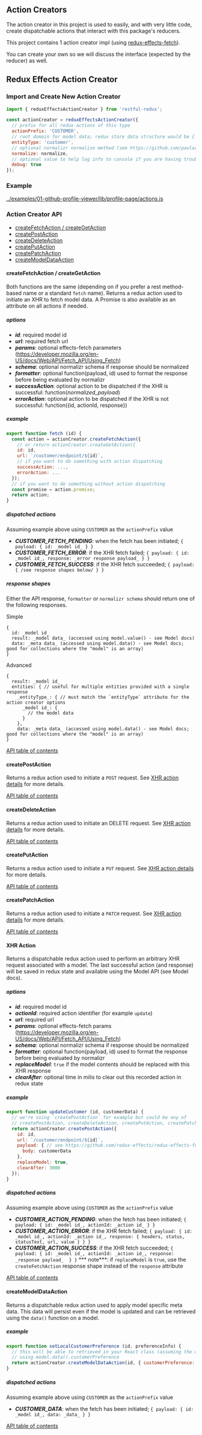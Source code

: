Action Creators
---------------
The action creator in this project is used to easily, and with very little code, create dispatchable actions that interact with this package's reducers.

This project contains 1 action creator impl (using [redux-effects-fetch](https://github.com/redux-effects/redux-effects-fetch)).

You can create your own so we will discuss the interface (expected by the reducer) as well.

## Redux Effects Action Creator
### Import and Create New Action Creator
```javascript
import { reduxEffectsActionCreator } from 'restful-redux';

const actionCreator = reduxEffectsActionCreator({
  // prefix for all redux actions of this type
  actionPrefix: 'CUSTOMER',
  // root domain for model data; redux store data structure would be { entities: { customer: { _id_: {_model_data} } } }
  entityType: 'customer',
  // optional normalizr normalize method (see https://github.com/paularmstrong/normalizr;  `import { normalize } from 'normalizr';`)
  normalize: normalize,
  // optional value to help log info to console if you are having trouble getting things working
  debug: true
});
```
### Example
[../examples/01-github-profile-viewer/lib/profile-page/actions.js](../examples/01-github-profile-viewer/lib/profile-page/actions.js)

### Action Creator API
* [createFetchAction / createGetAction](#createfetchaction--creategetaction)
* [createPostAction](#createpostaction)
* [createDeleteAction](#createdeleteaction)
* [createPutAction](#createputaction)
* [createPatchAction](#createpatchaction)
* [createModelDataAction](#createmodeldataaction)

#### createFetchAction / createGetAction
Both functions are the same (depending on if you prefer a rest method-based name or a standard `fetch` name).  Returns a redux action used to initiate an XHR to fetch model data.  A Promise is also available as an attribute
on all actions if needed.

##### options
* ***id***: required model id
* ***url***: required fetch url
* ***params***: optional effects-fetch parameters (https://developer.mozilla.org/en-US/docs/Web/API/Fetch_API/Using_Fetch)
* ***schema***: optional normalizr schema if response should be normalized
* ***formatter***: optional function(payload, id) used to format the response before being evaluated by normalizr
* ***successAction***: optional action to be dispatched if the XHR is successful: function(_normalized_payload_)
* ***errorAction***: optional action to be dispatched if the XHR is not successful: function({id, actionId, response})

##### example
```javascript
export function fetch (id) {
  const action = actionCreator.createFetchAction({
    // or return actionCreator.createGetAction({
    id: id,
    url: `/customer/endpoint/${id}`,
    // if you want to do something with action dispatching
    successAction: ...,
    errorAction: ...
  });
  // if you want to do something without action dispatching
  const promise = action.promise;
  return action;
}
```

##### dispatched actions
Assuming example above using `CUSTOMER` as the `actionPrefix` value
* ***CUSTOMER_FETCH_PENDING***: when the fetch has been initiated; ```{ payload: { id: _model id_ } }```
* ***CUSTOMER_FETCH_ERROR***: if the XHR fetch failed; ```{ payload: { id: _model id_, response: _error response payload_ } }```
* ***CUSTOMER_FETCH_SUCCESS***: if the XHR fetch succeeded; ```{ payload: { /see response shapes below/ } }```

##### response shapes
Either the API response, `formatter` or `normalizr schema` should return one of the following responses.

Simple
```
{
  id: _model id_
  result: _model data_ (accessed using model.value() - see Model docs)
  data: _meta data_ (accessed using model.data() - see Model docs; good for collections where the "model" is an array)
}
```
Advanced
```
{
  result: _model id_
  entities: { // useful for multiple entities provided with a single response
    _entityType_: { // must match the `entityType` attribute for the action creator options
      _model id_: {
        // the model data
      }
    },
    data: _meta data_ (accessed using model.data() - see Model docs; good for collections where the "model" is an array)
}
```
[API table of contents](#action-creator-api)


#### createPostAction
Returns a redux action used to initiate a `POST` request.  See [XHR action details](#xhr-action) for more details.

[API table of contents](#action-creator-api)


#### createDeleteAction
Returns a redux action used to initiate an DELETE request.  See [XHR action details](#xhr-action) for more details.

[API table of contents](#action-creator-api)


#### createPutAction
Returns a redux action used to initiate a `PUT` request.  See [XHR action details](#xhr-action) for more details.

[API table of contents](#action-creator-api)


#### createPatchAction
Returns a redux action used to initiate a `PATCH` request.  See [XHR action details](#xhr-action) for more details.

[API table of contents](#action-creator-api)


#### XHR Action
Returns a dispatchable redux action used to perform an arbitrary XHR request associated with a model.  The last successful action (and response) will be saved in redux state and available using the Model API (see Model docs).

##### options
* ***id***: required model id
* ***actionId***: required action identifier (for example `update`)
* ***url***: required url
* ***params***: optional effects-fetch params (https://developer.mozilla.org/en-US/docs/Web/API/Fetch_API/Using_Fetch)
* ***schema***: optional normalizr schema if response should be normalized
* ***formatter***: optional function(payload, id) used to format the response before being evaluated by normalizr
* ***replaceModel***: `true` if the model contents should be replaced with this XHR response
* ***clearAfter***: optional time in milis to clear out this recorded action in redux state

##### example
```javascript
export function updateCustomer (id, customerData) {
  // we're using `createPostAction` for example but could be any of
  // createPostAction, createDeleteAction, createPutAction, createPatchAction
  return actionCreator.createPostAction({
    id: id,
    url: `/customer/endpoint/${id}`,
    payload: { // see https://github.com/redux-effects/redux-effects-fetch#actions
      body: customerData
    },
    replaceModel: true,
    clearAfter: 3000
  });
}
```

##### dispatched actions
Assuming example above using `CUSTOMER` as the `actionPrefix` value
* ***CUSTOMER_ACTION_PENDING***: when the fetch has been initiated; ```{ payload: { id: _model id_, actionId: _action id_ } }```
* ***CUSTOMER_ACTION_ERROR***: if the XHR fetch failed; ```{ payload: { id: _model id_, actionId: _action id_, response: { headers, status, statusText, url, value } } }```
* ***CUSTOMER_ACTION_SUCCESS***: if the XHR fetch succeeded; ```{ payload: { id: _model id_, actionId: _action id_, response: _response payload_  } }```
*** note***: if `replaceModel` is `true`, use the `createFetchAction` response shape instead of the `response` attribute

[API table of contents](#action-creator-api)


#### createModelDataAction
Returns a dispatchable redux action used to apply model specific meta data.  This data will persist even if the model is updated and can be retrieved using the `data()` function on a model.

##### example
```javascript
export function setLocalCustomerPreference (id, preferenceInfo) {
  // this will be able to retrieved in your React class (assuming the use of the model provider)
  // using model.data().customerPreference
  return actionCreator.createModelDataAction(id, { customerPreference: preferenceInfo });
}
```

##### dispatched actions
Assuming example above using `CUSTOMER` as the `actionPrefix` value
* ***CUSTOMER_DATA***: when the fetch has been initiated; ```{ payload: { id: _model id_, data: _data_ } }```

[API table of contents](#action-creator-api)
